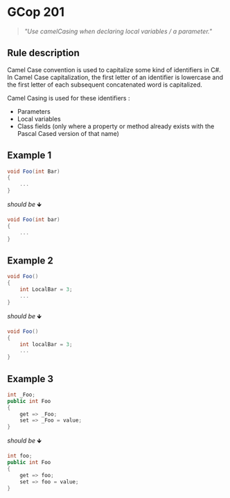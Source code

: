 # GCop 201

> *"Use camelCasing when declaring local variables / a parameter."*

## Rule description

Camel Case convention is used to capitalize some kind of identifiers in C#. In Camel Case capitalization, the first letter of an identifier is lowercase and the first letter of each subsequent concatenated word is capitalized.

Camel Casing is used for these identifiers :

* Parameters
* Local variables
* Class fields (only where a property or method already exists with the Pascal Cased version of that name)

## Example 1

```csharp
void Foo(int Bar)
{  
    ...
}
```

*should be* 🡻

```csharp
void Foo(int bar)
{  
    ...
}
```

## Example 2

```csharp
void Foo()
{
    int LocalBar = 3;
    ...
}
```

*should be* 🡻

```csharp
void Foo()
{
    int localBar = 3;
    ...
}
```

## Example 3

```csharp
int _Foo;
public int Foo
{ 
    get => _Foo;
    set => _Foo = value;
}
```

*should be* 🡻

```csharp
int foo;
public int Foo
{ 
    get => foo;
    set => foo = value;
}
```
